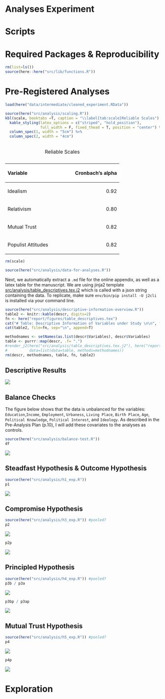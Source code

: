 Analyses Experiment
================

# Scripts

# Required Packages & Reproducibility

``` r
rm(list=ls())
source(here::here("src/lib/functions.R"))
```

# Pre-Registered Analyses

``` r
load(here("data/intermediate/cleaned_experiment.RData"))

source(here("src/analysis/scaling.R"))
kbl(scale, booktabs =T, caption = "\\label{tab:scale}Reliable Scales") %>%
  kable_styling(latex_options = c("striped", "hold_position"),
                full_width = F, fixed_thead = T, position = "center") %>%
  column_spec(1, width = "5cm") %>%
  column_spec(2, width = "4cm")
```

<table class="table" style="width: auto !important; margin-left: auto; margin-right: auto;">

<caption>

Reliable
Scales

</caption>

<thead>

<tr>

<th style="text-align:left;position: sticky; top:0; background-color: #FFFFFF;">

Variable

</th>

<th style="text-align:right;position: sticky; top:0; background-color: #FFFFFF;">

Cronbach’s alpha

</th>

</tr>

</thead>

<tbody>

<tr>

<td style="text-align:left;width: 5cm; ">

Idealism

</td>

<td style="text-align:right;width: 4cm; ">

0.92

</td>

</tr>

<tr>

<td style="text-align:left;width: 5cm; ">

Relativism

</td>

<td style="text-align:right;width: 4cm; ">

0.80

</td>

</tr>

<tr>

<td style="text-align:left;width: 5cm; ">

Mutual Trust

</td>

<td style="text-align:right;width: 4cm; ">

0.82

</td>

</tr>

<tr>

<td style="text-align:left;width: 5cm; ">

Populist Attitudes

</td>

<td style="text-align:right;width: 4cm; ">

0.82

</td>

</tr>

</tbody>

</table>

``` r
rm(scale)

source(here("src/analysis/data-for-analyses.R"))
```

Next, we automatically extract a `.md` file for the online appendix, as
well as a latex table for the manuscript. We are using jinja2 template
[src/analysis/table\_descriptives.tex.j2](table.tex.j2) which is called
with a json string containing the data. To replicate, make sure
`env/bin/pip install -U j2cli` is installed via your command line.

``` r
source(here("src/analysis/descriptive-information-overview.R"))
table2 <- knitr::kable(descr, digits=2)
fn <- here("report/figures/table_descriptives.tex")
cat("# Table: Descriptive Information of Variables under Study \n\n", file=fn)
cat(table2, file=fn, sep="\n", append=T)

methodnames <- setNames(as.list(descr$Variables), descr$Variables)
table <- purrr::map(descr, .f= ".") 
#render_j2(here("src/analysis/table_descriptives.tex.j2"), here("report/figures/table_descriptives.tex"),
#          data=list(data=table, methods=methodnames))
rm(descr, methodnames, table, fn, table2)
```

## Descriptive Results

<img src="../../report/figures/descriptive-results-1.png" style="display: block; margin: auto;" />

## Balance Checks

The figure below shows that the data is unbalanced for the variables:
`Education`,`Income`, `Employment`, `Urbaness`, `Living Place`, `Birth
Place`, `Age`, `Political Knowledge`, `Political Interest`, and
`Ideology`. As described in the Pre-Analysis Plan (p.10), I will add
these covariates to the analyses as controls.

``` r
source(here("src/analysis/balance-test.R"))
df
```

<img src="../../report/figures/balance-checks-1.png" style="display: block; margin: auto;" />

## Steadfast Hypothesis & Outcome Hypothesis

``` r
source(here("src/analysis/h1_exp.R"))
p1
```

<img src="../../report/figures/h1-1.png" style="display: block; margin: auto;" />

## Compromise Hypothesis

``` r
source(here("src/analysis/h3_exp.R")) #pooled?
p2
```

<img src="../../report/figures/h3-1.png" style="display: block; margin: auto;" />

``` r
p2p
```

<img src="../../report/figures/h3-2.png" style="display: block; margin: auto;" />

## Principled Hypothesis

``` r
source(here("src/analysis/h4_exp.R")) #pooled?
p3b / p3a
```

<img src="../../report/figures/h4-1.png" style="display: block; margin: auto;" />

``` r
p3bp / p3ap
```

<img src="../../report/figures/h4-2.png" style="display: block; margin: auto;" />

## Mutual Trust Hypothesis

``` r
source(here("src/analysis/h5_exp.R")) #pooled?
p4
```

<img src="../../report/figures/h5-1.png" style="display: block; margin: auto;" />

``` r
p4p
```

<img src="../../report/figures/h5-2.png" style="display: block; margin: auto;" />

# Exploration
